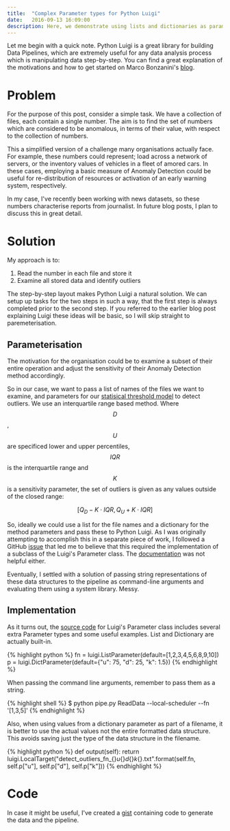 ```yaml
---
title:  "Complex Parameter types for Python Luigi"
date:   2016-09-13 16:09:00
description: Here, we demonstrate using lists and dictionaries as parameters for our Data Pipeline that detect anomalous numbers found in a directory of files.
---
```


Let me begin with a quick note. Python Luigi is a great library for building Data Pipelines, which are extremely useful for any data analysis process which is manipulating data step-by-step. You can find a great explanation of the motivations and how to get started on Marco Bonzanini's [blog][bonza-pipe].

# Problem

For the purpose of this post, consider a simple task. We have a collection of files, each contain a single number. The aim is to find the set of numbers which are considered to be anomalous, in terms of their value, with respect to the collection of numbers. 

This a simplified version of a challenge many organisations actually face. For example, these numbers could represent; load across a network of servers, or the inventory values of vehicles in a fleet of amored cars. In these cases, employing a basic measure of Anomaly Detection could be useful for re-distribution of resources or activation of an early warning system, respectively.

In my case, I've recently been working with news datasets, so these numbers characterise reports from journalist. In future blog posts, I plan to discuss this in great detail.

# Solution

My approach is to:

1. Read the number in each file and store it
2. Examine all stored data and identify outliers

The step-by-step layout makes Python Luigi a natural solution. We can setup up tasks for the two steps in such a way, that the first step is always completed prior to the second step. If you referred to the earlier blog post explaining Luigi these ideas will be basic, so I will skip straight to paremeterisation.

## Parameterisation 

The motivation for the organisation could be to examine a subset of their entire operation and adjust the sensitivity of their Anomaly Detection method accordingly.

So in our case, we want to pass a list of names of the files we want to examine, and parameters for our [statisical threshold model][in-quest] to detect outliers. We use an interquartile range based method. Where $$D$$, $$U$$ are specificed lower and upper percentiles, $$IQR$$ is the interquartile range and $$K$$ is a sensitivity parameter, the set of outliers is given as any values outside of the closed range:

$$[Q_D-K\cdot IQR, Q_U+K\cdot IQR]$$

So, ideally we could use a list for the file names and a dictionary for the method parameters and pass these to Python Luigi. As I was originally attempting to accomplish this in a separate piece of work, I followed a GitHub [issue][gh-issue] that led me to believe that this required the implementation of a subclass of the Luigi's Parameter class. The [documentation][luigi-param-doc] was not helpful either.

Eventually, I settled with a solution of passing string representations of these data structures to the pipeline as command-line arguments and evaluating them using a system library. Messy.

## Implementation

As it turns out, the [source code][param-source] for Luigi's Parameter class includes several extra Parameter types and some useful examples. List and Dictionary are actually built-in.

{% highlight python %}
fn = luigi.ListParameter(default=[1,2,3,4,5,6,8,9,10])
p = luigi.DictParameter(default={"u": 75, "d": 25, "k": 1.5})
{% endhighlight %}

When passing the command line arguments, remember to pass them as a string. 

{% highlight shell %}
$ python pipe.py ReadData --local-scheduler --fn '[1,3,5]'
{% endhighlight %}

Also, when using values from a dictionary parameter as part of a filename, it is better to use the actual values not the entire formatted data structure. This avoids saving just the type of the data structure in the filename.

{% highlight python %}
def output(self):
  return luigi.LocalTarget("detect_outliers_fn_{}_u_{}_d_{}_k_{}.txt".format(self.fn, self.p["u"], self.p["d"], self.p["k"]))
{% endhighlight %}

# Code

In case it might be useful, I've created a [gist][gh-gist] containing code to generate the data and the pipeline.

[bonza-pipe]: https://marcobonzanini.com/2015/10/24/building-data-pipelines-with-python-and-luigi/
[in-quest]: http://arxiv.org/abs/1508.03981
[gh-issue]: https://github.com/spotify/luigi/issues/211
[param-source]: https://github.com/spotify/luigi/blob/master/luigi/parameter.py
[luigi-param-doc]: http://luigi.readthedocs.io/en/stable/parameters.html#parameter-types
[gh-gist]: https://gist.github.com/jonathanmanfield/1767fa19570f7a0188de08b6362e8437
